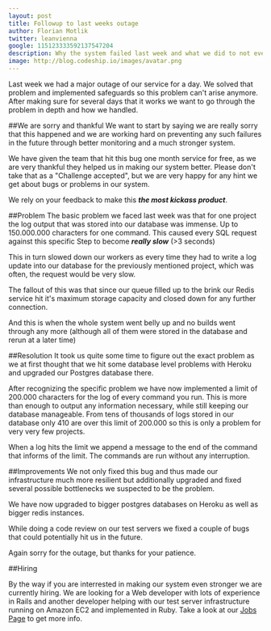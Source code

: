```yaml
---
layout: post
title: Followup to last weeks outage
author: Florian Motlik
twitter: leanvienna
google: 115123333592137547204
description: Why the system failed last week and what we did to not ever have that happen again
image: http://blog.codeship.io/images/avatar.png
---
```


Last week we had a major outage of our service for a day. We solved that
problem and implemented safeguards so this problem can't arise anymore.
After making sure for several days that it works we want to go through
the problem in depth and how we handled.

##We are sorry and thankful
We want to start by saying we are really sorry that this happened and we
are working hard on preventing any such failures in the future through
better monitoring and a much stronger system.

We have given the team that hit this bug one month service for free, as
we are very thankful they helped us in making our system better. Please
don't take that as a "Challenge accepted", but we are
very happy for any hint we get about bugs or problems in our system.

We rely on your feedback to make this ***the most kickass product***.

##Problem
The basic problem we faced last week was that for one project the
log output that was stored into our database was immense. Up to
150.000.000 characters for one command. This caused every SQL request
against this specific Step to become ***really slow*** (>3 seconds)

This in turn slowed down our workers as every time they had to write a
log update into our database for the previously mentioned project, which was often, the request would be very slow.

The fallout of this was that since our queue filled up to the brink our Redis service hit it's maximum storage capacity and closed down for any further connection.

And this is when the whole system went belly up and no builds went
through any more (although all of them were stored in the database and
rerun at a later time)

##Resolution
It took us quite some time to figure out the exact problem as we at
first thought that we hit some database level problems with Heroku and
upgraded our Postgres database there.

After recognizing the specific problem we have now implemented a limit
of 200.000 characters for the log of every command you run. This is more
than enough to output any information necessary, while still keeping our
database manageable. From tens of thousands of logs stored in our database
only 410 are over this limit of 200.000 so this is only a problem for
very very few projects.

When a log hits the limit we append a message to the end of the command that
informs of the limit. The commands are run without any interruption.

##Improvements
We not only fixed this bug and thus made our infrastructure much more
resilient but additionally upgraded and fixed several possible
bottlenecks we suspected to be the problem.

We have now upgraded to bigger postgres databases on Heroku as well as
bigger redis instances.

While doing a code review on our test servers we fixed a couple of bugs
that could potentially hit us in the future.

Again sorry for the outage, but thanks for your patience.

##Hiring

By the way if you are interrested in making our system even stronger we
are currently hiring. We are looking for a Web developer with lots of
experience in Rails and another developer helping with our test server
infrastructure running on Amazon EC2 and implemented in Ruby. Take a look at our [Jobs
Page](https://www.codeship.io/jobs) to get more info.
